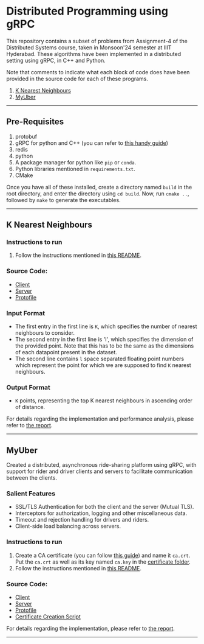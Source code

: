# Distributed Programming using gRPC

This repository contains a subset of problems from Assignment-4 of the Distributed Systems course, taken in Monsoon'24 semester at IIIT Hyderabad. These algorithms have been implemented in a distributed setting using gRPC, in C++ and Python.

Note that comments to indicate what each block of code does have been provided in the source code for each of these programs.
1. [K Nearest Neighbours](#k-nearest-neighbours)
2. [MyUber](#myuber)

---

## Pre-Requisites
1. protobuf
2. gRPC for python and C++ (you can refer to [this handy guide](https://grpc.io/blog/installation/))
3. redis
4. python
5. A package manager for python like `pip` or `conda`.
6. Python libraries mentioned in `requirements.txt`.
7. CMake

Once you have all of these installed, create a directory named `build` in the root directory, and enter the directory using `cd build`. Now, run `cmake ..`, followed by `make` to generate the executables.

---

## K Nearest Neighbours

### Instructions to run
1. Follow the instructions mentioned in [this README](KNN/README.md).

### Source Code: 
* [Client](KNN/client/client.cpp)
* [Server](KNN/server/server.cpp)
* [Protofile](KNN/protofiles/q2.proto)

### Input Format
* The first entry in the first line is `K`, which specifies the number of nearest neighbours to consider.
* The second entry in the first line is 'l', which specifies the dimension of the provided point. Note that this has to be the same as the dimensions of each datapoint present in the dataset.
* The second line contains `l` space separated floating point numbers which represent the point for which we are supposed to find `K` nearest neighbours.

### Output Format
* `K` points, representing the top K nearest neighbours in ascending order of distance.

For details regarding the implementation and performance analysis, please refer to [the report](MyUber/Report.pdf).

---

## MyUber
Created a distributed, asynchronous ride-sharing platform using gRPC, with support for rider and driver clients and servers to facilitate communication between the clients.  

### Salient Features
* SSL/TLS Authentication for both the client and the server (Mutual TLS).
* Interceptors for authorization, logging and other miscellaneous data.
* Timeout and rejection handling for drivers and riders.
* Client-side load balancing across servers.

### Instructions to run
1. Create a CA certificate (you can follow [this guide](https://arminreiter.com/2022/01/create-your-own-certificate-authority-ca-using-openssl/)) and name it `ca.crt`. Put the `ca.crt` as well as its key named `ca.key` in the [certificate folder](MyUber/certificate).
2. Follow the instructions mentioned in [this README](MyUber/README.md).

### Source Code: 
* [Client](MyUber/client) 
* [Server](MyUber/server) 
* [Protofile](MyUber/protofiles/q3.proto)
* [Certificate Creation Script](MyUber/utils/certificate_creation_script.sh)

For details regarding the implementation, please refer to [the report](MyUber/Report.pdf).

---
